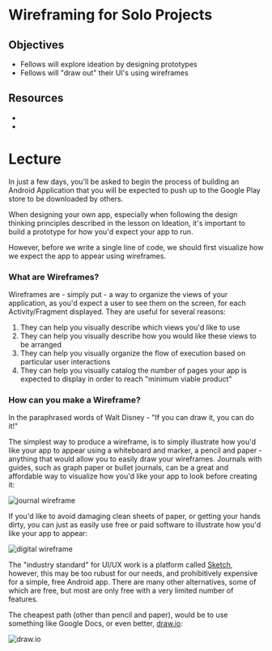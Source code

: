 # Wireframing for Solo Projects

## Objectives
* Fellows will explore ideation by designing prototypes
* Fellows will "draw out" their UI's using wireframes

## Resources
* []()
* []()

# Lecture

In just a few days, you'll be asked to begin the process of building an Android Application that you will be expected to push up to the Google Play store to be downloaded by others.

When designing your own app, especially when following the design thinking principles described in the lesson on Ideation, it's important to build a prototype for how you'd expect your app to run.

However, before we write a single line of code, we should first visualize how we expect the app to appear using wireframes.

### What are Wireframes?

Wireframes are - simply put - a way to organize the views of your application, as you'd expect a user to see them on the screen, for each Activity/Fragment displayed. They are useful for several reasons:

1. They can help you visually describe which views you'd like to use
2. They can help you visually describe how you would like these views to be arranged
3. They can help you visually organize the flow of execution based on particular user interactions
4. They can help you visually catalog the number of pages your app is expected to display in order to reach "minimum viable product"

### How can you make a Wireframe?

In the paraphrased words of Walt Disney - "If you can draw it, you can do it!"

The simplest way to produce a wireframe, is to simply illustrate how you'd like your app to appear using a whiteboard and marker, a pencil and paper - anything that would allow you to easily draw your wireframes. Journals with guides, such as graph paper or bullet journals, can be a great and affordable way to visualize how you'd like your app to look before creating it:

![journal wireframe](https://i.pinimg.com/736x/70/d6/d9/70d6d992165718d493c9931dfcecc6bf--wireframe-bullet-journal.jpg)

If you'd like to avoid damaging clean sheets of paper, or getting your hands dirty, you can just as easily use free or paid software to illustrate how you'd like your app to appear:

![digital wireframe](https://cdn.visual-paradigm.com/vpuml/tutorials/androidwireframe_screenshots/01_android_wireframes_samples.png)

The "industry standard" for UI/UX work is a platform called [Sketch](https://www.sketchapp.com/), however, this may be too rubust for our needs, and prohibitively expensive for a simple, free Android app. There are many other alternatives, some of which are free, but most are only free with a very limited number of features.

The cheapest path (other than pencil and paper), would be to use something like Google Docs, or even better, [draw.io](https://www.draw.io/):

![draw.io](https://github.com/joinpursuit/Pursuit-Core-Android/blob/master/cohort_5.4/unit_05/images/draw_io_wireframe.png)
